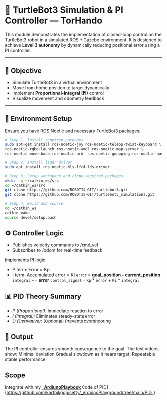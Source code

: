 # 🐢 TurtleBot3 Simulation & PI Controller — TorHando

This module demonstrates the implementation of closed-loop control on the TurtleBot3 robot in a simulated ROS + Gazebo environment. It is designed to achieve **Level 3 autonomy** by dynamically reducing positional error using a PI controller.

---

## 🎯 Objective

- Simulate TurtleBot3 in a virtual environment
- Move from home position to target dynamically
- Implement **Proportional-Integral (PI)** control
- Visualize movement and odometry feedback

---

## 🧰 Environment Setup

Ensure you have ROS Noetic and necessary TurtleBot3 packages:

```bash
# Step 1: Install required packages
sudo apt-get install ros-noetic-joy ros-noetic-teleop-twist-keyboard \
ros-noetic-rgbd-launch ros-noetic-amcl ros-noetic-map-server \
ros-noetic-move-base ros-noetic-urdf ros-noetic-gmapping ros-noetic-navigation

# Step 2: Install lidar driver
sudo apt install ros-noetic-hls-lfcd-lds-driver

# Step 3: Setup workspace and clone required packages
mkdir -p ~/catkin_ws/src
cd ~/catkin_ws/src
git clone https://github.com/ROBOTIS-GIT/turtlebot3.git
git clone https://github.com/ROBOTIS-GIT/turtlebot3_simulations.git

# Step 4: Build and source
cd ~/catkin_ws
catkin_make
source devel/setup.bash
```

## ⚙️ Controller Logic
- Publishes velocity commands to /cmd_vel
- Subscribes to /odom for real-time feedback

Implements PI logic:

* P term: Error × Kp
* I term: Accumulated error × Ki
`error` = **goal_position - current_position**
`integral` += **error**
`control_signal` = `Kp` * `error` + `Ki` * `integral`

## 📊 PID Theory Summary
* *P (Proportional):* Immediate reaction to error
* *I (Integral):* Eliminates steady-state error
* *D (Derivative):* (Optional) Prevents overshooting

## 🎥 Output
The PI controller ensures smooth convergence to the goal. The test videos show: Minimal deviation
Gradual slowdown as it nears target, Repeatable stable performance

## Scope
Integrate with my [**_ArdiunoPlaybook**](https://github.com/karthikgogisetty/_ArduinoPlayground/tree/main) Code of PID](https://github.com/karthikgogisetty/_ArduinoPlayground/tree/main/PID_) 
